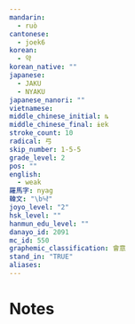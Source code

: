 ```yaml
---
mandarin:
  - ruò
cantonese:
  - joek6
korean:
  - 약
korean_native: ""
japanese:
  - JAKU
  - NYAKU
japanese_nanori: ""
vietnamese:
middle_chinese_initial: ȵ
middle_chinese_final: ɨɐk
stroke_count: 10
radical: 弓
skip_number: 1-5-5
grade_level: 2
pos: ""
english:
  - weak
羅馬字: nyag
韓文: "\b냑"
joyo_level: "2"
hsk_level: ""
hanmun_edu_level: ""
danayo_id: 2091
mc_id: 550
graphemic_classification: 會意
stand_in: "TRUE"
aliases:
---
```


# Notes
